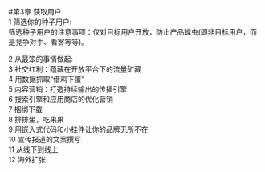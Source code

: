 #第3章 获取用户  
1 筛选你的种子用户:  
  筛选种子用户的注意事项：仅对目标用户开放，防止产品蝗虫(即非目标用户，而是竞争对手、看客等等)。  

2 从最笨的事情做起:  
3 社交红利：蕴藏在开放平台下的流量矿藏  
4 用数据抓取“借鸡下蛋”  
5 内容营销：打造持续输出的传播引擎  
6 搜索引擎和应用商店的优化营销  
7 捆绑下载  
8 排排坐，吃果果  
9 用嵌入式代码和小挂件让你的品牌无所不在  
10 宣传报道的文案撰写  
11 从线下到线上  
12 海外扩张  